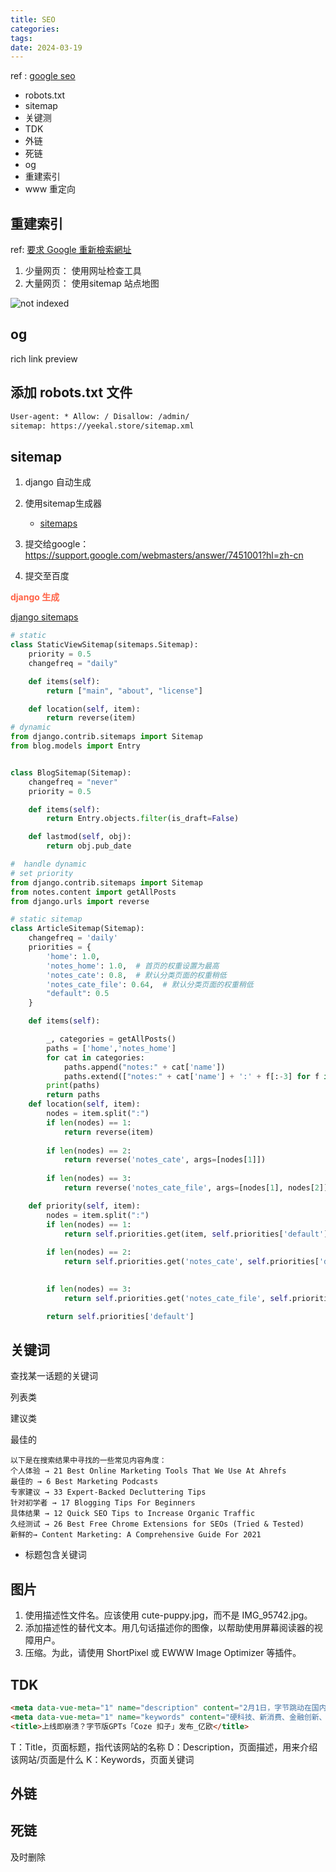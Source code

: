 ```yaml
---
title: SEO
categories: 
tags: 
date: 2024-03-19
---
```


ref : [google seo](https://developers.google.com/search/docs/crawling-indexing/sitemaps/build-sitemap?hl=zh-cn)
- robots.txt
- sitemap
- 关键测
- TDK
- 外链
- 死链
- og
- 重建索引
- www 重定向

## 重建索引

ref: [要求 Google 重新檢索網址](https://developers.google.com/search/docs/crawling-indexing/ask-google-to-recrawl?hl=zh-tw)

1. 少量网页： 使用网址检查工具
2. 大量网页： 使用sitemap 站点地图


![not indexed](https://cdn.jsdelivr.net/gh/YeeKal/img_land/blog/24/03/20240322102252.png)


## og

rich link preview

## 添加 robots.txt 文件

```txt
User-agent: * Allow: / Disallow: /admin/
sitemap: https://yeekal.store/sitemap.xml
```

## sitemap

1. django 自动生成
2. 使用sitemap生成器
    - [sitemaps](https://xml-sitemaps.com/)
3. 提交给google： https://support.google.com/webmasters/answer/7451001?hl=zh-cn

4. 提交至百度

**<font color='Tomato'>django 生成</font>**

[django sitemaps](https://docs.djangoproject.com/en/5.0/ref/contrib/sitemaps/)


```python
# static
class StaticViewSitemap(sitemaps.Sitemap):
    priority = 0.5
    changefreq = "daily"

    def items(self):
        return ["main", "about", "license"]

    def location(self, item):
        return reverse(item)
# dynamic
from django.contrib.sitemaps import Sitemap
from blog.models import Entry


class BlogSitemap(Sitemap):
    changefreq = "never"
    priority = 0.5

    def items(self):
        return Entry.objects.filter(is_draft=False)

    def lastmod(self, obj):
        return obj.pub_date

#  handle dynamic
# set priority
from django.contrib.sitemaps import Sitemap
from notes.content import getAllPosts
from django.urls import reverse

# static sitemap
class ArticleSitemap(Sitemap):
    changefreq = 'daily'
    priorities = {
        'home': 1.0,
        'notes_home': 1.0,  # 首页的权重设置为最高
        'notes_cate': 0.8,  # 默认分类页面的权重稍低
        'notes_cate_file': 0.64,  # 默认分类页面的权重稍低
        "default": 0.5
    }

    def items(self):

        _, categories = getAllPosts()
        paths = ['home','notes_home']
        for cat in categories:
            paths.append("notes:" + cat['name'])
            paths.extend(["notes:" + cat['name'] + ':' + f[:-3] for f in cat['files']])
        print(paths)
        return paths
    def location(self, item):
        nodes = item.split(":")
        if len(nodes) == 1:
            return reverse(item)
        
        if len(nodes) == 2:
            return reverse('notes_cate', args=[nodes[1]])
        
        if len(nodes) == 3:
            return reverse('notes_cate_file', args=[nodes[1], nodes[2]])

    def priority(self, item):
        nodes = item.split(":")
        if len(nodes) == 1:
            return self.priorities.get(item, self.priorities['default'])
        
        if len(nodes) == 2:
            return self.priorities.get('notes_cate', self.priorities['default'])

        
        if len(nodes) == 3:
            return self.priorities.get('notes_cate_file', self.priorities['default'])

        return self.priorities['default']

```


## 关键词

查找某一话题的关键词

列表类

建议类

最佳的

```
以下是在搜索结果中寻找的一些常见内容角度：
个人体验 → 21 Best Online Marketing Tools That We Use At Ahrefs
最佳的 → 6 Best Marketing Podcasts
专家建议 → 33 Expert-Backed Decluttering Tips
针对初学者 → 17 Blogging Tips For Beginners
具体结果 → 12 Quick SEO Tips to Increase Organic Traffic
久经测试 → 26 Best Free Chrome Extensions for SEOs (Tried & Tested)
新鲜的→ Content Marketing: A Comprehensive Guide For 2021
```

- 标题包含关键词

## 图片

1. 使用描述性文件名。应该使用 cute-puppy.jpg，而不是 IMG_95742.jpg。
2. 添加描述性的替代文本。用几句话描述你的图像，以帮助使用屏幕阅读器的视障用户。
3. 压缩。为此，请使用 ShortPixel 或 EWWW Image Optimizer 等插件。

## TDK


```html
<meta data-vue-meta="1" name="description" content="2月1日，字节跳动在国内正式推出一站式AI Bot开发平台扣子（英文名 Coze）。">
<meta data-vue-meta="1" name="keywords" content="硬科技、新消费、金融创新、新工业、汽车出行、医疗健康、房产新居住、传媒、能源与材料、人工智能、5G、新零售、产业互联网、新居住、在线教育">
<title>上线即崩溃？字节版GPTs「Coze 扣子」发布_亿欧</title>
```

T：Title，页面标题，指代该网站的名称
D：Description，页面描述，用来介绍该网站/页面是什么
K：Keywords，页面关键词


## 外链

## 死链

及时删除

